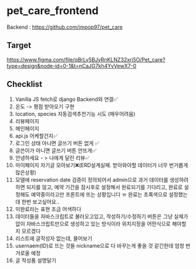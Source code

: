 # pet_care_frontend
Backend : https://github.com/jmpop97/pet_care
</br>
## Target
https://www.figma.com/file/qBrLy5BJyRnKLNZ32xrj5O/Pet_care?type=design&node-id=0-1&t=nCaJG7kh4YvVewX7-0

## Checklist

1. Vanilla JS fetch로 django Backend와 연결✅
2. 온도 -> 평점 받아오기 구현
3. location, species 자동검색추천기능 시도 (매우어려움)
4. 리뷰페이지
5. 메인페이지
6. api.js 어케할건지✅
7. 로그인 상태 아니면 글쓰기 버튼 없게 ✅
8. 글쓴이가 아니면 글쓰기 버튼 안뜨게✅
9. 안녕하세요 - > 나에게 달린 리뷰✅
10. 마이페이지 자기글 모아보기❌(ERD설계실패. 받아와야할 데이터가 너무 번거롭게 많은상황)
11. 모델에 reservation date 검증이 정의되어서 admin으로 과거 데이터를 생성하려 하면 되지를 않고, 예약 기간을 잠시후로 설정해서 완료되기를 기다리고, 완료로 설정해도 예약중이라고만 프론트에 뜨는 상황입니다 ㅠ 완료는 초록색으로 설정했는데 한번 보고싶어요..
12. 미완료라는 표현 조금 어색하다
13. 데이터들을 자바스크립트로 불러오고있고, 작성하기/수정하기 버튼은 그냥 실체가없이 자바스크립트만으로 생성하고 있는 방식이라 위치지정을 어떤식으로 해야할 지 모르겠다
14. 리스트에 글작성자 없는데, 물어보기
15. usernaem(ID)로 뜨는 것들 nickname으로 다 바꾸는게 좋을 것 같긴한데 엄청 번거로울 예정
16. 글 작성폼 설명달기